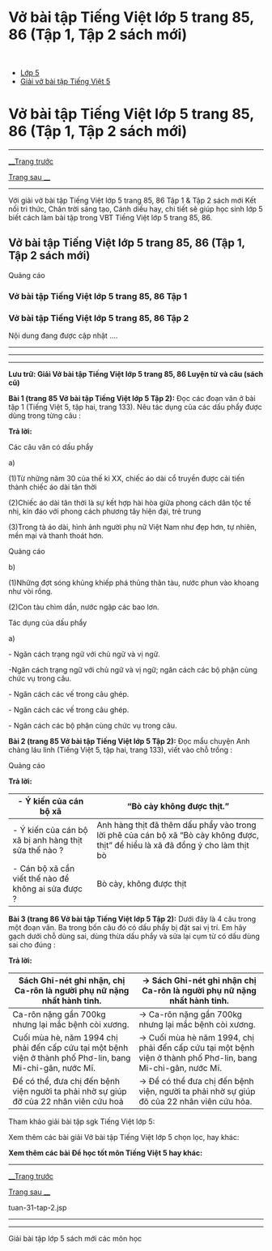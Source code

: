 # Vở bài tập Tiếng Việt lớp 5 trang 85, 86 (Tập 1, Tập 2 sách mới)

﻿

  * [Lớp 5](https://vietjack.com/series/lop-5.jsp)
  * [Giải vở bài tập Tiếng Việt 5](https://vietjack.com/giai-vo-bai-tap-tieng-viet-5/index.jsp)



# Vở bài tập Tiếng Việt lớp 5 trang 85, 86 (Tập 1, Tập 2 sách mới)

* * *

[__Trang trước](https://vietjack.com/giai-vo-bai-tap-tieng-viet-5/tuan-31-tap-2.jsp)

[Trang sau __](https://vietjack.com/giai-vo-bai-tap-tieng-viet-5/tuan-31-tap-2.jsp)

* * *

Với giải vở bài tập Tiếng Việt lớp 5 trang 85, 86 Tập 1 & Tập 2 sách mới Kết nối tri thức, Chân trời sáng tạo, Cánh diều hay, chi tiết sẽ giúp học sinh lớp 5 biết cách làm bài tập trong VBT Tiếng Việt lớp 5 trang 85, 86.

## Vở bài tập Tiếng Việt lớp 5 trang 85, 86 (Tập 1, Tập 2 sách mới)

Quảng cáo

### Vở bài tập Tiếng Việt lớp 5 trang 85, 86 Tập 1

### Vở bài tập Tiếng Việt lớp 5 trang 85, 86 Tập 2

Nội dung đang được cập nhật ....

* * *

* * *

* * *

**Lưu trữ: Giải Vở bài tập Tiếng Việt lớp 5 trang 85, 86 Luyện từ và câu (sách cũ)**

**Bài 1 (trang 85 Vở bài tập Tiếng Việt lớp 5 Tập 2):** Đọc các đoạn văn ở bài tập 1 (Tiếng Việt 5, tập hai, trang 133). Nêu tác dụng của các dấu phẩy được dùng trong từng câu :

**Trả lời:**

Các câu văn có dấu phẩy 

a) 

(1)Từ những năm 30 của thế kỉ XX, chiếc áo dài cổ truyền được cải tiến thành chiếc áo dài tân thời 

(2)Chiếc áo dài tân thời là sự kết hợp hài hòa giữa phong cách dân tộc tế nhị, kín đáo với phong cách phương tây hiện đại, trẻ trung 

(3)Trong tà áo dài, hình ảnh người phụ nữ Việt Nam như đẹp hơn, tự nhiên, mền mại và thanh thoát hơn. 

Quảng cáo

b) 

(1)Những đợt sóng khủng khiếp phá thủng thân tàu, nước phun vào khoang như vòi rồng. 

(2)Con tàu chìm dần, nước ngập các bao lơn. 

Tác dụng của dấu phẩy 

a) 

\- Ngăn cách trạng ngữ với chủ ngữ và vị ngữ. 

-Ngăn cách trạng ngữ với chủ ngữ và vị ngữ; ngăn cách các bộ phận cùng chức vụ trong câu. 

\- Ngăn cách các vế trong câu ghép. 

\- Ngăn cách các vế trong câu ghép. 

\- Ngăn cách các bộ phận cùng chức vụ trong câu. 

**Bài 2 (trang 85 Vở bài tập Tiếng Việt lớp 5 Tập 2):** Đọc mẩu chuyện Anh chàng láu lỉnh (Tiếng Việt 5, tập hai, trang 133), viết vào chỗ trống :

Quảng cáo

**Trả lời:**

\- Ý kiến của cán bộ xã | “Bò cày không được thịt.”  
---|---  
\- Ý kiến của cán bộ xã bị anh hàng thịt sửa thế nào ? |  Anh hàng thịt đã thêm dấu phẩy vào trong lời phê của cán bộ xã “Bò cày không được, thịt” để hiểu là xã đã đồng ỷ cho làm thịt bò  
\- Cán bộ xã cần viết thế nào để không ai sửa được ? |  Bò cày, không được thịt  
  
**Bài 3 (trang 86 Vở bài tập Tiếng Việt lớp 5 Tập 2):** Dưới đây là 4 câu trong một đoạn văn. Ba trong bốn câu đó có dấu phẩy bị đặt sai vị trí. Em hãy gạch dưới chỗ dùng sai, dùng thừa dấu phẩy và sửa lại cụm từ có dấu dùng sai cho đúng :

**Trả lời:**

Sách Ghi-nét ghi nhận, chị Ca-rôn là người phụ nữ nặng nhất hành tinh. |  -> Sách Ghi-nét ghi nhận chị Ca-rôn là người phụ nữ nặng nhất hành tinh.  
---|---  
Ca-rôn nặng gần 700kg nhưng lại mắc bệnh còi xương. | -> Ca-rôn nặng gần 700kg nhưng lại mắc bệnh còi xương.  
Cuối mùa hè, năm 1994 chị phải đến cấp cứu tại một bệnh viện ở thành phố Phơ-lin, bang Mi-chi-gân, nước Mĩ. | -> Cuối mùa hè năm 1994, chị phải đến cấp cứu tại một bệnh viện ở thành phố Phơ-lin, bang Mi-chi-gân, nước Mĩ.  
Để có thể, đưa chị đến bệnh viện người ta phải nhờ sự giúp đỡ của 22 nhân viên cứu hoả | -> Để có thể đưa chị đến bệnh viện, người ta phải nhờ sự giúp đõ của 22 nhân viên cứu hỏa.  
  
Tham khảo giải bài tập sgk Tiếng Việt lớp 5:

Xem thêm các bài giải Vở bài tập Tiếng Việt lớp 5 chọn lọc, hay khác:

**Xem thêm các bài Để học tốt môn Tiếng Việt 5 hay khác:**

* * *

[__Trang trước](https://vietjack.com/giai-vo-bai-tap-tieng-viet-5/tuan-31-tap-2.jsp)

[Trang sau __](https://vietjack.com/giai-vo-bai-tap-tieng-viet-5/tuan-31-tap-2.jsp)

tuan-31-tap-2.jsp

* * *

* * *

Giải bài tập lớp 5 sách mới các môn học
